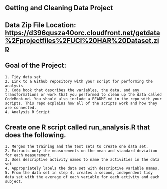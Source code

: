 ## Getting and Cleaning Data Project
## Data Zip File Location: https://d396qusza40orc.cloudfront.net/getdata%2Fprojectfiles%2FUCI%20HAR%20Dataset.zip
## Goal of the Project:

    1. Tidy data set
    2. Link to a Github repository with your script for performing the analysis
    3. Code book that describes the variables, the data, and any transformations or work that you performed to clean up the data called CodeBook.md. You should also include a README.md in the repo with your scripts. This repo explains how all of the scripts work and how they are connected.
    4. Analysis R Script

## Create one R script called run_analysis.R that does the following.

    1. Merges the training and the test sets to create one data set.
    2. Extracts only the measurements on the mean and standard deviation for each measurement.
    3. Uses descriptive activity names to name the activities in the data set
    4. Appropriately labels the data set with descriptive variable names.
    5. From the data set in step 4, creates a second, independent tidy data set with the average of each variable for each activity and each subject.
